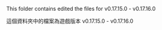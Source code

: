 This folder contains edited the files for v0.17.15.0 - v0.17.16.0

這個資料夾中的檔案為遊戲版本 v0.17.15.0 - v0.17.16.0
